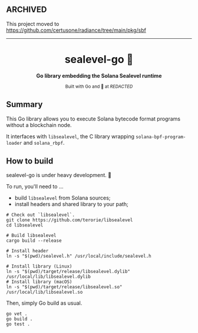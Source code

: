 
## ARCHIVED

This project moved to https://github.com/certusone/radiance/tree/main/pkg/sbf

-----

<div align="center">
  <h1>sealevel-go 🌊</h1>
  <p>
    <strong>Go library embedding the Solana Sealevel runtime</strong>
  </p>
  <sub>Built with Go and 🦀 at <em>REDACTED</em></sub>
</div>

## Summary

This Go library allows you to execute Solana bytecode format programs without a blockchain node.

It interfaces with `libsealevel`, the C library wrapping `solana-bpf-program-loader` and `solana_rbpf`.

## How to build

sealevel-go is under heavy development. ️🦺

To run, you'll need to …
- build `libsealevel` from Solana sources;
- install headers and shared library to your path;

```shell
# Check out `libsealevel`.
git clone https://github.com/terorie/libsealevel
cd libsealevel

# Build libsealevel
cargo build --release

# Install header
ln -s "$(pwd)/sealevel.h" /usr/local/include/sealevel.h

# Install library (Linux)
ln -s "$(pwd)/target/release/libsealevel.dylib" /usr/local/lib/libsealevel.dylib
# Install library (macOS)
ln -s "$(pwd)/target/release/libsealevel.so" /usr/local/lib/libsealevel.so
```

Then, simply Go build as usual.

```shell
go vet .
go build .
go test .
```
